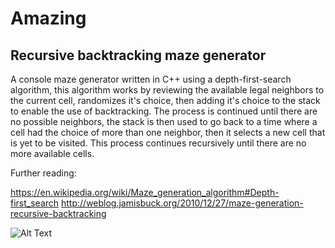 # Amazing

## Recursive backtracking maze generator

A console maze generator written in C++ using a depth-first-search algorithm, this algorithm works by reviewing the available legal neighbors to the current cell, randomizes it's choice, then adding it's choice to the stack to enable the use of backtracking. The process is continued until there are no possible neighbors, the stack is then used to go back to a time where a cell had the choice of more than one neighbor, then it selects a new cell that is yet to be visited. This process continues recursively until there are no more available cells.

Further reading:

https://en.wikipedia.org/wiki/Maze_generation_algorithm#Depth-first_search
http://weblog.jamisbuck.org/2010/12/27/maze-generation-recursive-backtracking

![Alt Text](https://i.imgur.com/EVhisBC.png)
